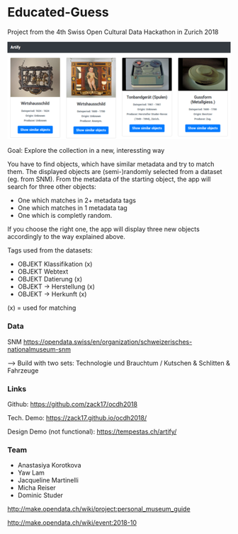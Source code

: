 # Educated-Guess
Project from the 4th Swiss Open Cultural Data Hackathon in Zurich 2018

![Demo](Demo.png)

Goal:  Explore the collection in a new, interessting way

You have to find objects, which have similar metadata and try to match them. The displayed objects are (semi-)randomly selected from a dataset (eg. from SNM). From the metadata of the starting object, the app will search for three other objects:
- One which matches in 2+ metadata tags
- One which matches in 1 metadata tag
- One which is completly random.

If you choose the right one, the app will display three new objects accordingly to the way explained above.

Tags used from the datasets:
- OBJEKT Klassifikation (x)
- OBJEKT Webtext
- OBJEKT Datierung (x)
- OBJEKT → Herstellung (x)
- OBJEKT → Herkunft (x)

(x) = used for matching 

### Data

SNM https://opendata.swiss/en/organization/schweizerisches-nationalmuseum-snm

–> Build with two sets: Technologie und Brauchtum / Kutschen & Schlitten & Fahrzeuge 

### Links

Github: https://github.com/zack17/ocdh2018

Tech. Demo: https://zack17.github.io/ocdh2018/

Design Demo (not functional): https://tempestas.ch/artify/

### Team

- Anastasiya Korotkova
- Yaw Lam
- Jacqueline Martinelli
- Micha Reiser
- Dominic Studer










http://make.opendata.ch/wiki/project:personal_museum_guide

http://make.opendata.ch/wiki/event:2018-10
